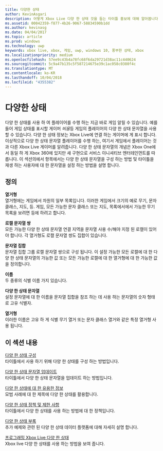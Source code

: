 ```yaml
---
title: 다양한 상태
author: KevinAsgari
description: 어떻게 Xbox Live 다양 한 상태 것을 돕는 타이틀 홍보에 대해 알아봅니다.
ms.assetid: 00042359-f877-4b26-9067-58834590b1dd
ms.author: kevinasg
ms.date: 04/04/2017
ms.topic: article
ms.prod: windows
ms.technology: uwp
keywords: xbox live, xbox, 게임, uwp, windows 10, 풍부한 상태, xbox
ms.localizationpriority: medium
ms.openlocfilehash: 57ee9c43b4a78fc68f6da29721d38ac11c440624
ms.sourcegitcommit: 5c9a47b135c5f587214675e39c1ac058c0380f4c
ms.translationtype: MT
ms.contentlocale: ko-KR
ms.lasthandoff: 10/04/2018
ms.locfileid: "4355382"
---
```

# <a name="rich-presence"></a>다양한 상태

다양 한 상태를 사용 하 여 플레이어를 수행 하는 지금 바로 게임 알릴 수 있습니다. 예를 들어 게임 상태를 표시할 게이머 *비움*등 게임의 플레이어의 다양 한 상태 문자열을 사용할 수 있습니다. 다양 한 상태 정보는 Xbox Live에 연결 하는 게이머에 게 표시 합니다. 이상적으로 다양 한 상태 문자열 플레이어를 수행 하는, 여기서 게임에서 플레이어는 것과 다른 Xbox Live 게이머를 알려줍니다. 다양 한 상태 문자열의 개념은 Xbox One에서 동일 하 게 Xbox 360에 있지만 새 구현으로 서비스 이니셔티브 엔터테인먼트를 따릅니다. 이 섹션의에서 항목에서는 다양 한 상태 문자열을 구성 하는 방법 및 타이틀을 재생 하는 사용자에 대 한 문자열을 설정 하는 방법을 설명 합니다.


## <a name="definitions"></a>정의

**열거형**  
열거형에는 게임에서 차원의 일부 목록입니다. 이러한 게임에서 크기의 예로 무기, 문자 클래스, 지도, 등. 게임, 모든 가능한 문자 클래스 또는 지도, 목록에서에서 가능한 무기 목록을 보려면 등에 하려고 합니다.

**로캘 문자열 쌍**  
모든 가능한 다양 한 상태 문자열 연결 지역을 문자열 사용 수/해야 지정 된 로캘이 있어야 합니다. 각 열거형도 로캘 문자열 쌍도 집합이 있습니다.

**문자열 집합**  
문자열 집합 그룹 로캘 문자열 쌍으로 구성 됩니다. 이 설정 가능한 모든 로캘에 대 한 다양 한 상태 문자열의 가능한 값 또는 모든 가능한 로캘에 대 한 열거형에 대 한 가능한 값을 정의합니다.

**이름**  
두 종류의 식별 이름 가지 있습니다.

**다양 한 상태 문자열**  
설정 문자열에 대 한 이름을 문자열 집합을 참조 하는 데 사용 하는 문자열의 숫자 형태로 고유 식별자.

**열거형**  
이러한 이름은 고유 하 게 식별 무기 열거 또는 문자 클래스 열거와 같은 특정 열거형 사용 됩니다.


## <a name="in-this-section"></a>이 섹션 내용

[다양 한 상태 구성](rich-presence-strings-configuration.md)  
타이틀에서 사용 하기 위해 다양 한 상태를 구성 하는 방법입니다.

[다양 한 상태 문자열 업데이트](rich-presence-strings-updating-strings.md)  
타이틀에서 다양 한 상태 문자열을 업데이트 하는 방법입니다.

[다양 한 상태에 대 한 유용한 정보](rich-presence-strings-best-practices.md)  
모범 사례에 대 한 제목에 다양 한 상태를 활용합니다.

[다양 한 상태 정책 및 제한 사항](rich-presence-strings-policies-and-limitations.md)  
타이틀에서 다양 한 상태를 사용 하는 방법에 대 한 정책입니다.

[다양 한 상태 부록](rich-presence-strings-appendix.md)  
추가 예제와 관련 된 다양 한 상태 데이터 플랫폼에 대해 자세히 설명 합니다.

[프로그래밍 Xbox Live 다양 한 상태](programming-rich-presence.md)  
Xbox live 다양 한 상태를 사용 하는 방법을 보여 줍니다.
